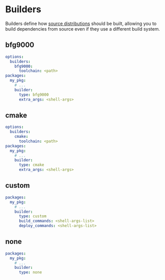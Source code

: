 # Builders

Builders define how [source distributions](packages.md#source-distributions)
should be built, allowing you to build dependencies from source even if they use
a different build system.

## bfg9000

```yaml
options:
  builders:
    bfg9000:
      toolchain: <path>
packages:
  my_pkg:
    # ...
    builder:
      type: bfg9000
      extra_args: <shell-args>
```

## cmake

```yaml
options:
  builders:
    cmake:
      toolchain: <path>
packages:
  my_pkg:
    # ...
    builder:
      type: cmake
      extra_args: <shell-args>
```

## custom

```yaml
packages:
  my_pkg:
    # ...
    builder:
      type: custom
      build_commands: <shell-args-list>
      deploy_commands: <shell-args-list>
```

## none

```yaml
packages:
  my_pkg:
    # ...
    builder:
      type: none
```
